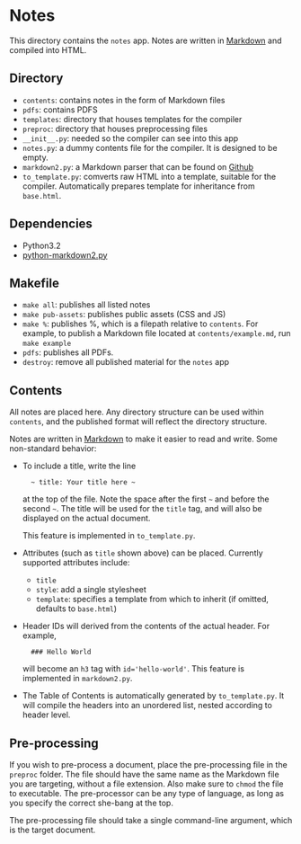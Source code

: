 Notes
=====

This directory contains the `notes` app. Notes are written in
[Markdown](http://daringfireball.net/projects/markdown/syntax) and
compiled into HTML.

Directory
---------

* `contents`: contains notes in the form of Markdown files
* `pdfs`: contains PDFS
* `templates`: directory that houses templates for the compiler
* `preproc`: directory that houses preprocessing files
* `__init__.py`: needed so the compiler can see into this app
* `notes.py`: a dummy contents file for the compiler. It is designed
  to be empty.
* `markdown2.py`: a Markdown parser that can be found on
  [Github](http://daringfireball.net/projects/markdown/syntax)
* `to_template.py`: comverts raw HTML into a template, suitable for
  the compiler. Automatically prepares template for inheritance from
  `base.html`.

Dependencies
------------

* Python3.2
* [python-markdown2.py](https://github.com/trentm/python-markdown2)

Makefile
--------

* `make all`: publishes all listed notes
* `make pub-assets`: publishes public assets (CSS and JS)
* `make %`: publishes %, which is a filepath relative to `contents`.
  For example, to publish a Markdown file located at
  `contents/example.md`, run `make example`
* `pdfs`: publishes all PDFs.
* `destroy`: remove all published material for the `notes` app

Contents
--------

All notes are placed here. Any directory structure can be used within
`contents`, and the published format will reflect the directory
structure.

Notes are written in
[Markdown](https://github.com/trentm/python-markdown2) to make it
easier to read and write. Some non-standard behavior:

* To include a title, write the line

        ~ title: Your title here ~

  at the top of the file. Note the space after the first `~` and before
  the second `~`. The title will be used for the `title` tag, and will
  also be displayed on the actual document.

  This feature is implemented in `to_template.py`.

* Attributes (such as `title` shown above) can be placed. Currently
  supported attributes include:
    * `title`
    * `style`: add a single stylesheet
    * `template`: specifies a template from which to inherit (if
      omitted, defaults to `base.html`)

* Header IDs will derived from the contents of the actual header. For
  example,

        ### Hello World

  will become an `h3` tag with `id='hello-world'`. This feature is
  implemented in `markdown2.py`.

* The Table of Contents is automatically generated by
  `to_template.py`. It will compile the headers into an unordered
  list, nested according to header level.

Pre-processing
--------------

If you wish to pre-process a document, place the pre-processing file
in the `preproc` folder. The file should have the same name as the
Markdown file you are targeting, without a file extension. Also make
sure to `chmod` the file to executable. The pre-processor can be any
type of language, as long as you specify the correct she-bang at the
top.

The pre-processing file should take a single command-line argument,
which is the target document.
